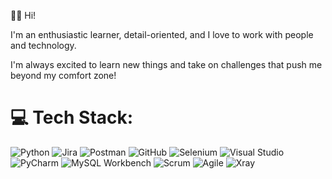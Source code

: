 👋🏻 Hi! 

I'm an enthusiastic learner, detail-oriented, and I love to work with people and technology. 

I'm always excited to learn new things and take on challenges that push me beyond my comfort zone!


# 💻 Tech Stack:
![Python](https://img.shields.io/badge/python-3670A0?style=plastic&logo=python&logoColor=ffdd54) 
![Jira](https://img.shields.io/badge/jira-%230A0FFF.svg?style=plastic&logo=jira&logoColor=white)
![Postman](https://img.shields.io/badge/Postman-FF6C37?style=plastic&logo=postman&logoColor=white) 
![GitHub](https://img.shields.io/badge/GitHub-181717?style=plastic&logo=github&logoColor=white) 
![Selenium](https://img.shields.io/badge/Selenium-43B02A?style=plastic&logo=selenium&logoColor=white) 
![Visual Studio](https://img.shields.io/badge/Visual_Studio-5C2D91?style=plastic&logo=visual%20studio&logoColor=white) 
![PyCharm](https://img.shields.io/badge/PyCharm-000000?style=plastic&logo=pycharm&logoColor=white) 
![MySQL Workbench](https://img.shields.io/badge/MySQL_Workbench-4479A1?style=plastic&logo=mysql&logoColor=white) 
![Scrum](https://img.shields.io/badge/Scrum-6DB33F?style=plastic&logo=scrum&logoColor=white) 
![Agile](https://img.shields.io/badge/Agile-239120?style=plastic&logo=agile&logoColor=white)
![Xray](https://img.shields.io/badge/Xray-0052CC?style=plastic&logo=xray&logoColor=white)

